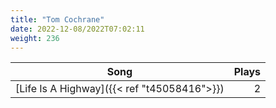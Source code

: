 ```yaml
---
title: "Tom Cochrane"
date: 2022-12-08/2022T07:02:11
weight: 236
---
```




 Song | Plays 
----- | -----:
[Life Is A Highway]({{< ref "t45058416">}}) | 2
